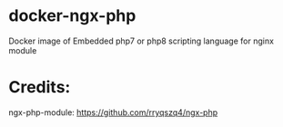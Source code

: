 # docker-ngx-php
Docker image of Embedded php7 or php8 scripting language for nginx module

# Credits:
ngx-php-module: https://github.com/rryqszq4/ngx-php
